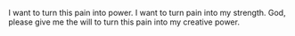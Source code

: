 I want to turn this pain into power. I want to turn pain into
my strength. God, please give me the will to turn this pain into my creative
power.
